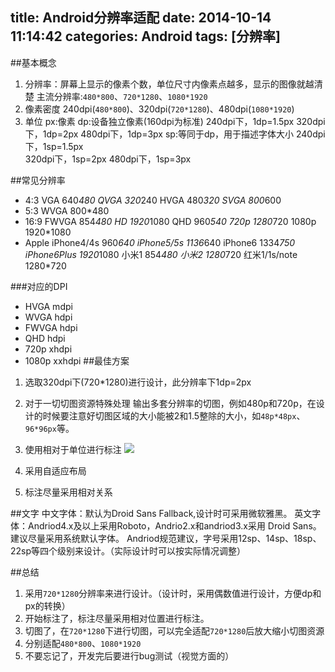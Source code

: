 title: Android分辨率适配
date: 2014-10-14 11:14:42
categories: Android
tags: [分辨率]
---
<!--more-->
##基本概念
1. 分辨率：屏幕上显示的像素个数，单位尺寸内像素点越多，显示的图像就越清楚
	主流分辨率:`480*800`、`720*1280`、`1080*1920`
2. 像素密度
	240dpi(`480*800`)、320dpi(`720*1280`)、480dpi(`1080*1920`)
3. 单位
	px:像素
	dp:设备独立像素(160dpi为标准)
		240dpi下，1dp=1.5px
        320dpi下，1dp=2px
        480dpi下，1dp=3px
    sp:等同于dp，用于描述字体大小
        240dpi下，1sp=1.5px    
        320dpi下，1sp=2px
        480dpi下，1sp=3px

##常见分辨率
- 4:3
    VGA     640*480
    QVGA    320*240
    HVGA    480*320
    SVGA    800*600
- 5:3
    WVGA    800*480
- 16:9
    FWVGA   854*480
    HD      1920*1080
    QHD     960*540
    720p    1280*720
    1080p   1920*1080
- Apple
    iPhone4/4s      960*640
    iPhone5/5s      1136*640
    iPhone6         1334*750
    iPhone6Plus     1920*1080
    小米1           854*480
    小米2           1280*720
    红米1/1s/note   1280*720  

###对应的DPI
- HVGA  mdpi
- WVGA  hdpi
- FWVGA hdpi
- QHD   hdpi
- 720p  xhdpi
- 1080p xxhdpi
##最佳方案
1. 选取320dpi下(720*1280)进行设计，此分辨率下1dp=2px
2. 对于一切切图资源特殊处理
    输出多套分辨率的切图，例如480p和720p，在设计的时候要注意好切图区域的大小能被2和1.5整除的大小，如`48p*48px`、`96*96px`等。
3. 使用相对于单位进行标注
![](/img/14101401.png)

4. 采用自适应布局
5. 标注尽量采用相对关系

##文字
中文字体：默认为Droid Sans Fallback,设计时可采用微软雅黑。
英文字体：Andriod4.x及以上采用Roboto，Andrio2.x和andriod3.x采用 Droid Sans。建议尽量采用系统默认字体。
Andriod规范建议，字号采用12sp、14sp、18sp、22sp等四个级别来设计。（实际设计时可以按实际情况调整）

##总结
1. 采用`720*1280`分辨率来进行设计。（设计时，采用偶数值进行设计，方便dp和px的转换）
2. 开始标注了，标注尽量采用相对位置进行标注。
3. 切图了，在`720*1280`下进行切图，可以完全适配`720*1280`后放大缩小切图资源
4. 分别适配`480*800`、`1080*1920`
5. 不要忘记了，开发完后要进行bug测试（视觉方面的）
